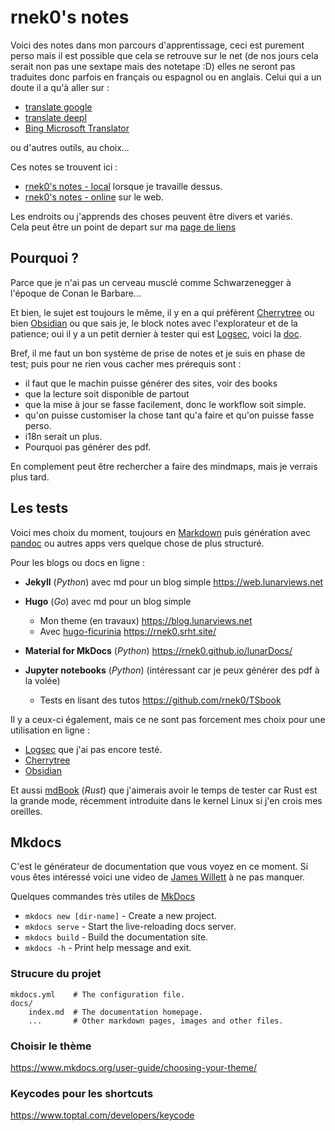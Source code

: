 # rnek0's notes

Voici des notes dans mon parcours d'apprentissage, ceci est purement perso mais il est possible que cela se retrouve sur le net (de nos jours cela serait non pas une sextape mais des notetape :D) elles ne seront pas traduites donc parfois en français ou espagnol ou en anglais. Celui qui a un doute il a qu'à aller sur :

* [translate google](https://translate.google.fr)
* [translate deepl](https://www.deepl.com/translator)
* [Bing Microsoft Translator](https://www.bing.com/translator/)

ou d'autres outils, au choix...

Ces notes se trouvent ici : 

* [rnek0's notes - local](http://127.0.0.1:8000/) lorsque je travaille dessus.
* [rnek0's notes - online](https://rnek0.github.io/lunarDocs/) sur le web.

Les endroits ou j'apprends des choses peuvent être divers et variés.  
Cela peut être un point de depart sur ma [page de liens](https://web.lunarviews.net/enlaces/)

## Pourquoi ?

Parce que je n'ai pas un cerveau musclé comme Schwarzenegger à l'époque de Conan le Barbare...

Et bien, le sujet est toujours le même, il y en a qui préfèrent [Cherrytree](https://framalibre.org/content/cherrytree) ou bien [Obsidian](https://obsidian.md/) ou que sais je, le block notes avec l'explorateur et de la patience; oui il y a un petit dernier à tester qui est [Logsec](https://github.com/logseq/logseq), voici la [doc](https://docs.logseq.com/#/page/start%20here).  

Bref, il me faut un bon système de prise de notes et je suis en phase de test; puis pour ne rien vous cacher mes prérequis sont :

* il faut que le machin puisse générer des sites, voir des books 
* que la lecture soit disponible de partout 
* que la mise à jour se fasse facilement, donc le workflow soit simple.
* qu'on puisse customiser la chose tant qu'a faire et qu'on puisse fasse perso.
* i18n serait un plus.
* Pourquoi pas générer des pdf.

En complement peut être rechercher a faire des mindmaps, mais je verrais plus tard.

## Les tests

Voici mes choix du moment, toujours en [Markdown](https://daringfireball.net/projects/markdown/) puis génération avec [pandoc](https://pandoc.org/) ou autres apps vers quelque chose de plus structuré.

Pour les blogs ou docs en ligne :

* **Jekyll** (*Python*) avec md pour un blog simple <https://web.lunarviews.net>
* **Hugo** (*Go*) avec md pour un blog simple 
    * Mon theme (en travaux) <https://blog.lunarviews.net>
    * Avec [hugo-ficurinia](https://gitlab.com/gabmus/hugo-ficurinia) <https://rnek0.srht.site/>
* **Material for MkDocs** (*Python*) <https://rnek0.github.io/lunarDocs/>

* **Jupyter notebooks** (*Python*) (intéressant car je peux générer des pdf à la volée)
    * Tests en lisant des tutos <https://github.com/rnek0/TSbook>  

Il y a ceux-ci également, mais ce ne sont pas forcement mes choix pour une utilisation en ligne :

* [Logsec](https://framalibre.org/content/logseq) que j'ai pas encore testé.
* [Cherrytree](https://framalibre.org/content/cherrytree)
* [Obsidian](https://obsidian.md/)

Et aussi [mdBook](https://rust-lang.github.io/mdBook/) (*Rust*) que j'aimerais avoir le temps de tester car Rust est la grande mode, récemment introduite dans le kernel Linux si j'en crois mes oreilles.

## Mkdocs

C'est le générateur de documentation que vous voyez en ce moment. Si vous êtes intéressé voici une video de [James Willett](https://yewtu.be/watch?v=Q-YA_dA8C20) à ne pas manquer.  

Quelques commandes très utiles de [MkDocs](https://www.mkdocs.org/)

* `mkdocs new [dir-name]` - Create a new project.
* `mkdocs serve` - Start the live-reloading docs server.
* `mkdocs build` - Build the documentation site.
* `mkdocs -h` - Print help message and exit.

### Strucure du projet

    mkdocs.yml    # The configuration file.
    docs/
        index.md  # The documentation homepage.
        ...       # Other markdown pages, images and other files.

### Choisir le thème

<https://www.mkdocs.org/user-guide/choosing-your-theme/>

### Keycodes pour les shortcuts

<https://www.toptal.com/developers/keycode>